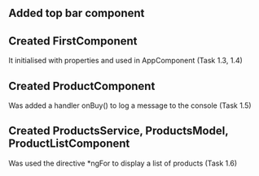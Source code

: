 ## Added top bar component
## Created FirstComponent 
It initialised with properties and used in AppComponent (Task 1.3, 1.4)
## Created ProductComponent
Was added a handler onBuy() to log a message to the console (Task 1.5)
## Created ProductsService, ProductsModel, ProductListComponent
Was used the directive *ngFor to display a list of products (Task 1.6)

